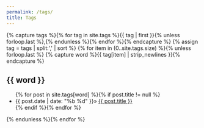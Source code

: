 ```yaml
---
permalink: /tags/
title: Tags
---
```


<div>
{% capture tags %}{% for tag in site.tags %}{{ tag | first }}{% unless forloop.last %},{% endunless %}{% endfor %}{% endcapture %}
{% assign tag = tags | split:',' | sort %}
{% for item in (0..site.tags.size) %}{% unless forloop.last %}
{% capture word %}{{ tag[item] | strip_newlines }}{% endcapture %}
<h2 class="tag" id="{{ word }}">{{ word }}</h2>
<ul>
{% for post in site.tags[word] %}{% if post.title != null %}
<li><span>{{ post.date | date: "%b %d" }}</span>» <a href="{{ site.baseurl}}{{ post.url }}">{{ post.title }}</a></li>
{% endif %}{% endfor %}
</ul>
{% endunless %}{% endfor %}
<br/><br/>
</div>